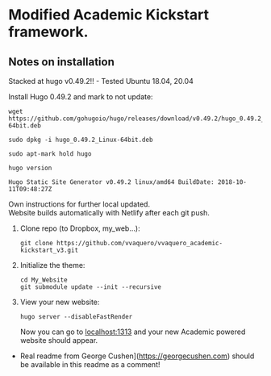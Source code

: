 # Modified Academic Kickstart framework. 

## Notes on installation 
Stacked at hugo v0.49.2!! - Tested Ubuntu 18.04, 20.04

Install Hugo 0.49.2 and mark to not update: 

    wget https://github.com/gohugoio/hugo/releases/download/v0.49.2/hugo_0.49.2_Linux-64bit.deb  

    sudo dpkg -i hugo_0.49.2_Linux-64bit.deb  

    sudo apt-mark hold hugo   
    
    hugo version
    
  `Hugo Static Site Generator v0.49.2 linux/amd64 BuildDate: 2018-10-11T09:48:27Z`

 

Own instructions for further local updated.   
Website builds automatically with Netlify after each git push.  

1. Clone repo (to Dropbox, my_web...): 
    
       git clone https://github.com/vvaquero/vvaquero_academic-kickstart_v3.git

2. Initialize the theme:
    
       cd My_Website
       git submodule update --init --recursive
    
3. View your new website:
      
       hugo server --disableFastRender

    Now you can go to [localhost:1313](http://localhost:1313) and your new Academic powered website should appear.
    
    
* Real readme from George Cushen](https://georgecushen.com) should be available in this readme as a comment! 


<!---
# Academic Kickstart

**Academic** is a framework to help you create a beautiful website quickly. Perfect for personal, student, or academic websites. [Check out the latest demo](https://themes.gohugo.io/theme/academic/) of what you'll get in less than 10 minutes or [view the documentation](https://sourcethemes.com/academic/docs/).

**Academic Kickstart** provides a minimal template to kickstart your new website by following the simple steps below.

[![Screenshot](https://raw.githubusercontent.com/gcushen/hugo-academic/master/academic.png)](https://github.com/gcushen/hugo-academic/)

## Getting Started

The following two methods describe how to install in the cloud using your web browser and how to install on your PC using the Command Prompt/Terminal app.

### Quick install using your web browser

1. [Install Academic with Netlify](https://app.netlify.com/start/deploy?repository=https://github.com/sourcethemes/academic-kickstart)
    * Netlify will provide you with a customizable URL to access your new site
2. On GitHub, go to your newly created `academic-kickstart` repository and edit `config.toml` to personalize your site. Shortly after saving the file, your site will automatically update
3. Read the [Quick Start Guide](https://sourcethemes.com/academic/docs/) to learn how to add Markdown content. For inspiration, refer to the [Markdown content](https://github.com/gcushen/hugo-academic/tree/master/exampleSite) which powers the [Demo](https://themes.gohugo.io/theme/academic/)

### Install on your PC

Prerequisites:

* [Download and install Git](https://git-scm.com/downloads)
* [Download and install Hugo](https://gohugo.io/getting-started/installing/#quick-install)

1. Clone (or [Fork](https://github.com/sourcethemes/academic-kickstart#fork-destination-box) or [download](https://github.com/sourcethemes/academic-kickstart/archive/master.zip)) the *Academic Kickstart* repository with Git: 

       git clone https://github.com/sourcethemes/academic-kickstart.git My_Website
    
    *Note that if you forked Academic Kickstart, the above command should be edited to clone your fork.*

2. Initialize the theme:

       cd My_Website
       git submodule update --init --recursive

3. View your new website:
      
       hugo server

    Now you can go to [localhost:1313](http://localhost:1313) and your new Academic powered website should appear.
  
4. Read the [Quick Start Guide](https://sourcethemes.com/academic/docs/) to learn how to add Markdown content, customize your site, and deploy it.

## License

Copyright 2017 [George Cushen](https://georgecushen.com).

Released under the [MIT](https://github.com/sourcethemes/academic-kickstart/blob/master/LICENSE.md) license.

[![Analytics](https://ga-beacon.appspot.com/UA-78646709-2/academic-kickstart/readme?pixel)](https://github.com/igrigorik/ga-beacon)
-->
